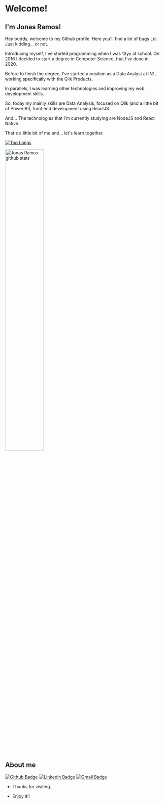 
 
# Welcome!
 
## I'm Jonas Ramos!

Hey buddy, welcome to my Github profile. Here you'll find a lot of bugs Lol. Just kidding... or not.

Introducing myself, I've started programming when I was 13yo at school. On 2016 I decided to start a degree in Computer Science, that I've done in 2020.

Before to finish the degree, I've started a position as a Data Analyst at IN1, working specifically with the Qlik Products.

In parallels, I was learning other technologies and improving my web development skills.

So, today my mainly skills are Data Analysis, focused on Qlik (and a little bit of Power BI), front end development using ReactJS.

And... The technologies that I'm currently studying are NodeJS and React Native.

That's a little bit of me and... let's learn together.

[![Top Langs](https://github-readme-stats.vercel.app/api/top-langs/?username=jjonasramos)](https://github.com/jjonasramos)

<a href="https://github.com/jjonasramos">
    <img align="center" width="50%" alt="Jonas Ramos github stats" src="https://github-readme-stats.vercel.app/api?username=jjonasramos&show_icons=true&hide_border=true" />
</a>

 
## About me 
[![Github Badge](https://img.shields.io/badge/-Github-000?style=flat-square&logo=Github&logoColor=white&link=https://github.com/jjonasramos/)](https://github.com/jjonasramos/)
[![Linkedin Badge](https://img.shields.io/badge/-LinkedIn-blue?style=flat-square&logo=Linkedin&logoColor=white&link=https://www.linkedin.com/in/jonasramos/)](https://www.linkedin.com/in/jonasramos/)
[![Gmail Badge](https://img.shields.io/badge/-Gmail-c14438?style=flat-square&logo=Gmail&logoColor=white&link=mailto:jjonasramos@gmail.com)](mailto:jjonasramos@gmail.com)
 
- Thanks for visiting. 
 
- Enjoy it!!
